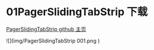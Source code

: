 # 01PagerSlidingTabStrip 下载
[PagerSlidingTabStrip github 主页](https://github.com/astuetz/PagerSlidingTabStrip)

![](img/PagerSlidingTabStrip 001.png )

